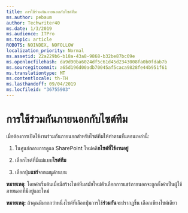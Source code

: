 ```yaml
---
title: การใช้ร่วมกันภายนอกกับไซต์ทีม
ms.author: pebaum
author: Techwriter40
ms.date: 1/3/2019
ms.audience: ITPro
ms.topic: article
ROBOTS: NOINDEX, NOFOLLOW
localization_priority: Normal
ms.assetid: 22a229b6-b18a-43a8-9868-b32be87bc09e
ms.openlocfilehash: da9d90ba6024df5c61d45d2343008fa0b0fdab7b
ms.sourcegitcommit: a65d196d00adb70045af5caca9828fe44b951f61
ms.translationtype: MT
ms.contentlocale: th-TH
ms.lasthandoff: 09/04/2019
ms.locfileid: "36755903"
---
```

# <a name="external-sharing-with-a-team-site"></a>การใช้ร่วมกันภายนอกกับไซต์ทีม

เมื่อต้องการเปิดใช้งานร่วมกันภายนอกสำหรับไซต์ทีมให้ทำตามขั้นตอนเหล่านี้: 
  
1. ในศูนย์กลางการดูแล SharePoint ใหม่คลิ**กไซต์ที่ใช้งานอยู่**
  
2. เลือกไซต์ที่มีแม่แบบ**ไซต์ทีม** 
  
3. เลือกปุ่ม**แชร์**จากเมนูด้านบน 
  
 **หมายเหตุ**: โดยค่าเริ่มต้นเมื่อมีสร้างไซต์ทีมสมัยใหม่ตัวเลือกการแชร์ภายนอกจะถูกตั้งค่าเป็นผู้ใช้ภายนอกที่มีอยู่และใหม่ 
  
 **หมายเหตุ:** ถ้าคุณมีมากกว่าหนึ่งไซต์ที่เลือกปุ่มการใช้**ร่วมกัน**จะปรากฏขึ้น เลือกเพียงไซต์เดียว 
  

